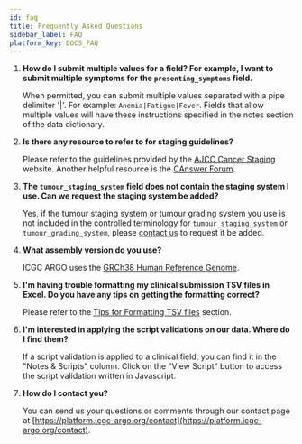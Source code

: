 ```yaml
---
id: faq
title: Frequently Asked Questions
sidebar_label: FAQ
platform_key: DOCS_FAQ
---
```


1. **How do I submit multiple values for a field? For example, I want to submit multiple symptoms for the `presenting_symptoms` field.**

   When permitted, you can submit multiple values separated with a pipe delimiter '|'. For example: `Anemia|Fatigue|Fever`. Fields that allow multiple values will have these instructions specified in the notes section of the data dictionary.

2. **Is there any resource to refer to for staging guidelines?**

   Please refer to the guidelines provided by the [AJCC Cancer Staging](https://cancerstaging.org/Pages/default.aspx) website. Another helpful resource is the [CAnswer Forum](http://cancerbulletin.facs.org/forums/).

3. **The `tumour_staging_system` field does not contain the staging system I use. Can we request the staging system be added?**

   Yes, if the tumour staging system or tumour grading system you use is not included in the controlled terminology for `tumour_staging_system` or `tumour_grading_system`, please [contact us](https://platform.icgc-argo.org/contact) to request it be added.

4. **What assembly version do you use?**

   ICGC ARGO uses the [GRCh38 Human Reference Genome](https://www.ncbi.nlm.nih.gov/assembly/GCF_000001405.26/).

5. **I'm having trouble formatting my clinical submission TSV files in Excel. Do you have any tips on getting the formatting correct?**

   Please refer to the [Tips for Formatting TSV files](/docs/submission/submitting-clinical-data#tips-for-formatting-tsv-files) section.

6. **I'm interested in applying the script validations on our data. Where do I find them?**

   If a script validation is applied to a clinical field, you can find it in the "Notes & Scripts" column. Click on the "View Script" button to access the script validation written in Javascript.

7. **How do I contact you?**

   You can send us your questions or comments through our contact page at [https://platform.icgc-argo.org/contact](https://platform.icgc-argo.org/contact).
